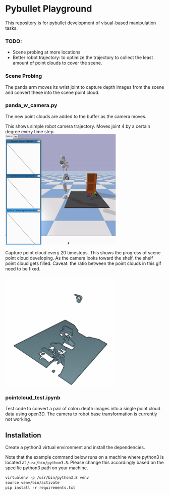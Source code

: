 # Pybullet Playground

This repository is for pybullet development of visual-based manipulation tasks.

### TODO:
- Scene probing at more locations
- Better robot trajectory: to optimize the trajectory to collect the least amount of point clouds to cover the scene.

### Scene Probing

The panda arm moves its wrist joint to capture depth images from the scene and convert these into the scene point cloud. 

### panda_w_camera.py

The new point clouds are added to the buffer as the camera moves. 

This shows simple robot camera trajectory. Moves joint 4 by a certain degree every time step.
<img src="gifs/probing_movement.gif" width="350" height="350"/>

Capture point cloud every 20 timesteps. This shows the progress of scene point cloud developing. As the camera looks toward the shelf, the shelf point cloud gets filled. Caveat: the ratio between the point clouds in this gif need to be fixed.

<img src="gifs/pc_progress.gif" width="350" height="350"/>


### pointcloud_test.ipynb

Test code to convert a pair of color+depth images into a single point cloud data using open3D. The camera to robot base transformation is currently not working.

## Installation

Create a python3 virtual environment and install the dependencies.

Note that the example command below runs on a machine where python3 is located at ```/usr/bin/python3.8```. Please change this accordingly based on the specific python3 path on your machine.

```
virtualenv -p /usr/bin/python3.8 venv
source venv/bin/activate
pip install -r requirements.txt
```